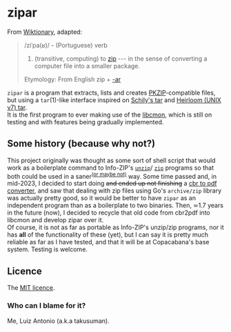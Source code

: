 # zipar

From [Wiktionary](https://en.wiktionary.org), adapted:
> /ziˈpa(ʁ)/ - (Portuguese) verb
> 1. (transitive, computing) to
> [zip](https://en.wiktionary.org/wiki/zip#English) --- in the sense of converting
> a computer file into a smaller package.
>
> Etymology: From English zip + [-ar](https://en.wiktionary.org/wiki/-ar#Etymology_1_7)

``zipar`` is a program that extracts, lists and creates
[PKZIP](https://support.pkware.com/pkzip/appnote)-compatible files, but using
a ``tar``(1)-like interface inspired on
[Schily's tar](https://cdrtools.sourceforge.net/old/private/man/star/star.1.html)
and [Heirloom (UNIX v7) tar](http://heirloom-ng.pindorama.net.br/manual/man1/tar.1.html).  
It is the first program to ever making use of the
[libcmon](https://pindorama.net.br/libcmon), which is still on testing and with
features being gradually implemented.

## Some history (because why not?)

This project originally was thought as some sort of shell script that would work
as a boilerplate command to Info-ZIP's
[``unzip``](https://infozip.sourceforge.net/UnZip.html)/
[``zip``](https://infozip.sourceforge.net/Zip.html) programs so that both could
be used in a saner<sup><a href="https://xkcd.com/1168/"
target="_blank">(or maybe not)</a></sup> way. Some time passed and, in
mid-2023, I decided to start doing ~~and ended up not finishing~~ a [cbr to pdf
converter](https://github.com/takusuman/cbr2pdf), and saw that dealing with zip
files using Go's ``archive/zip`` library was actually pretty good, so it would
be better to have ``zipar`` as an independent program than as a boilerplate to
two binaries. Then, ≃1.7 years in the future (now), I decided to recycle that
old code from cbr2pdf into libcmon and develop zipar over it.  
Of course, it is not as far as portable as Info-ZIP's unzip/zip programs, nor it
has __all__ of the functionality of these (yet), but I can say it is pretty much
reliable as far as I have tested, and that it will be at Copacabana's base
system. Testing is welcome.

## Licence
The
[MIT licence](https://github.com/Projeto-Pindorama/libcmon?tab=License-1-ov-file).

### Who can I blame for it?
Me, Luiz Antonio (a.k.a takusuman).
